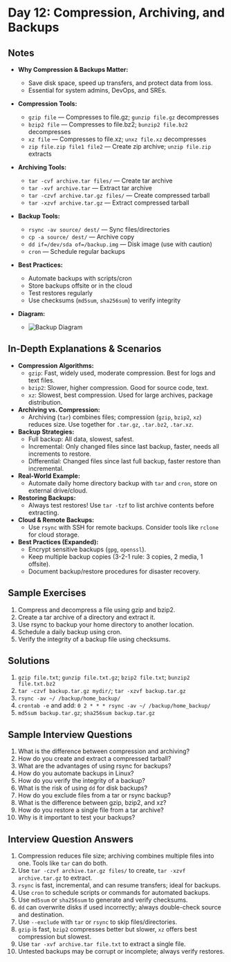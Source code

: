 # Day 12: Compression, Archiving, and Backups

## Notes
- **Why Compression & Backups Matter:**
  - Save disk space, speed up transfers, and protect data from loss.
  - Essential for system admins, DevOps, and SREs.

- **Compression Tools:**
  - `gzip file` — Compresses to file.gz; `gunzip file.gz` decompresses
  - `bzip2 file` — Compresses to file.bz2; `bunzip2 file.bz2` decompresses
  - `xz file` — Compresses to file.xz; `unxz file.xz` decompresses
  - `zip file.zip file1 file2` — Create zip archive; `unzip file.zip` extracts

- **Archiving Tools:**
  - `tar -cvf archive.tar files/` — Create tar archive
  - `tar -xvf archive.tar` — Extract tar archive
  - `tar -czvf archive.tar.gz files/` — Create compressed tarball
  - `tar -xzvf archive.tar.gz` — Extract compressed tarball

- **Backup Tools:**
  - `rsync -av source/ dest/` — Sync files/directories
  - `cp -a source/ dest/` — Archive copy
  - `dd if=/dev/sda of=/backup.img` — Disk image (use with caution)
  - `cron` — Schedule regular backups

- **Best Practices:**
  - Automate backups with scripts/cron
  - Store backups offsite or in the cloud
  - Test restores regularly
  - Use checksums (`md5sum`, `sha256sum`) to verify integrity

- **Diagram:**
  - ![Backup Diagram](https://upload.wikimedia.org/wikipedia/commons/7/7e/Backup_cycle.png)

## In-Depth Explanations & Scenarios
- **Compression Algorithms:**
  - `gzip`: Fast, widely used, moderate compression. Best for logs and text files.
  - `bzip2`: Slower, higher compression. Good for source code, text.
  - `xz`: Slowest, best compression. Used for large archives, package distribution.
- **Archiving vs. Compression:**
  - Archiving (`tar`) combines files; compression (`gzip`, `bzip2`, `xz`) reduces size. Use together for `.tar.gz`, `.tar.bz2`, `.tar.xz`.
- **Backup Strategies:**
  - Full backup: All data, slowest, safest.
  - Incremental: Only changed files since last backup, faster, needs all increments to restore.
  - Differential: Changed files since last full backup, faster restore than incremental.
- **Real-World Example:**
  - Automate daily home directory backup with `tar` and `cron`, store on external drive/cloud.
- **Restoring Backups:**
  - Always test restores! Use `tar -tzf` to list archive contents before extracting.
- **Cloud & Remote Backups:**
  - Use `rsync` with SSH for remote backups. Consider tools like `rclone` for cloud storage.
- **Best Practices (Expanded):**
  - Encrypt sensitive backups (`gpg`, `openssl`).
  - Keep multiple backup copies (3-2-1 rule: 3 copies, 2 media, 1 offsite).
  - Document backup/restore procedures for disaster recovery.

## Sample Exercises
1. Compress and decompress a file using gzip and bzip2.
2. Create a tar archive of a directory and extract it.
3. Use rsync to backup your home directory to another location.
4. Schedule a daily backup using cron.
5. Verify the integrity of a backup file using checksums.

## Solutions
1. `gzip file.txt`; `gunzip file.txt.gz`; `bzip2 file.txt`; `bunzip2 file.txt.bz2`
2. `tar -czvf backup.tar.gz mydir/`; `tar -xzvf backup.tar.gz`
3. `rsync -av ~/ /backup/home_backup/`
4. `crontab -e` and add: `0 2 * * * rsync -av ~/ /backup/home_backup/`
5. `md5sum backup.tar.gz`; `sha256sum backup.tar.gz`

## Sample Interview Questions
1. What is the difference between compression and archiving?
2. How do you create and extract a compressed tarball?
3. What are the advantages of using rsync for backups?
4. How do you automate backups in Linux?
5. How do you verify the integrity of a backup?
6. What is the risk of using `dd` for disk backups?
7. How do you exclude files from a tar or rsync backup?
8. What is the difference between gzip, bzip2, and xz?
9. How do you restore a single file from a tar archive?
10. Why is it important to test your backups?

## Interview Question Answers
1. Compression reduces file size; archiving combines multiple files into one. Tools like `tar` can do both.
2. Use `tar -czvf archive.tar.gz files/` to create, `tar -xzvf archive.tar.gz` to extract.
3. `rsync` is fast, incremental, and can resume transfers; ideal for backups.
4. Use `cron` to schedule scripts or commands for automated backups.
5. Use `md5sum` or `sha256sum` to generate and verify checksums.
6. `dd` can overwrite disks if used incorrectly; always double-check source and destination.
7. Use `--exclude` with `tar` or `rsync` to skip files/directories.
8. `gzip` is fast, `bzip2` compresses better but slower, `xz` offers best compression but slowest.
9. Use `tar -xvf archive.tar file.txt` to extract a single file.
10. Untested backups may be corrupt or incomplete; always verify restores.
